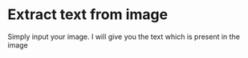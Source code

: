 # Extract text from image
Simply input your image. I will give you the text which is present in the image
